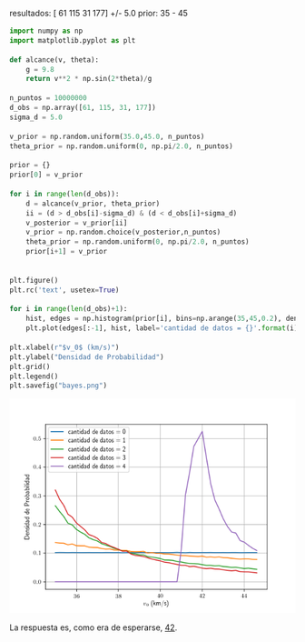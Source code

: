 resultados: [ 61 115  31 177] +/- 5.0
prior: 35 - 45 

```python
import numpy as np
import matplotlib.pyplot as plt

def alcance(v, theta):
    g = 9.8
    return v**2 * np.sin(2*theta)/g

n_puntos = 10000000
d_obs = np.array([61, 115, 31, 177])
sigma_d = 5.0

v_prior = np.random.uniform(35.0,45.0, n_puntos)
theta_prior = np.random.uniform(0, np.pi/2.0, n_puntos)

prior = {}
prior[0] = v_prior

for i in range(len(d_obs)):
    d = alcance(v_prior, theta_prior)    
    ii = (d > d_obs[i]-sigma_d) & (d < d_obs[i]+sigma_d)
    v_posterior = v_prior[ii]
    v_prior = np.random.choice(v_posterior,n_puntos)
    theta_prior = np.random.uniform(0, np.pi/2.0, n_puntos)
    prior[i+1] = v_prior


plt.figure()
plt.rc('text', usetex=True)

for i in range(len(d_obs)+1):
    hist, edges = np.histogram(prior[i], bins=np.arange(35,45,0.2), density=True)
    plt.plot(edges[:-1], hist, label='cantidad de datos = {}'.format(i))

plt.xlabel(r"$v_0$ (km/s)")
plt.ylabel("Densidad de Probabilidad")
plt.grid()
plt.legend()
plt.savefig("bayes.png")

```

![bayes](fig/bayes.png)


La respuesta es, como era de esperarse, [42](https://en.wikipedia.org/wiki/42_(number)).
